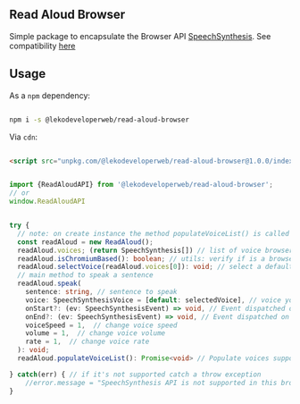 Read Aloud Browser
---

Simple package to encapsulate the Browser API [SpeechSynthesis]("https://developer.mozilla.org/en-US/docs/Web/API/SpeechSynthesis").
See compatibility [here]("https://developer.mozilla.org/en-US/docs/Web/API/SpeechSynthesis#browser_compatibility")

## Usage

As a `npm` dependency:

```bash

npm i -s @lekodeveloperweb/read-aloud-browser

```

Via `cdn`:


```html

<script src="unpkg.com/@lekodeveloperweb/read-aloud-browser@1.0.0/index.js"></script>

```

```typescript

import {ReadAloudAPI} from '@lekodeveloperweb/read-aloud-browser';
// or
window.ReadAloudAPI


try {
  // note: on create instance the method populateVoiceList() is called
  const readAloud = new ReadAloud();
  readAloud.voices; (return SpeechSynthesis[]) // list of voice browser supported
  readAloud.isChromiumBased(): boolean; // utils: verify if is a browser chromium based
  readAloud.selectVoice(readAloud.voices[0]): void; // select a default voice to speak
  // main method to speak a sentence
  readAloud.speak(
    sentence: string, // sentence to speak
    voice: SpeechSynthesisVoice = [default: selectedVoice], // voice you want use to speak sentence
    onStart?: (ev: SpeechSynthesisEvent) => void, // Event dispatched on start speaking
    onEnd?: (ev: SpeechSynthesisEvent) => void, // Event dispatched on end speaking
    voiceSpeed = 1,  // change voice speed
    volume = 1,  // change voice volume
    rate = 1,  // change voice rate
  ): void;
  readAloud.populateVoiceList(): Promise<void> // Populate voices supported by browser. This method will called always on create a new instance.

} catch(err) { // if it's not supported catch a throw exception
    //error.message = "SpeechSynthesis API is not supported in this browser"
}


```